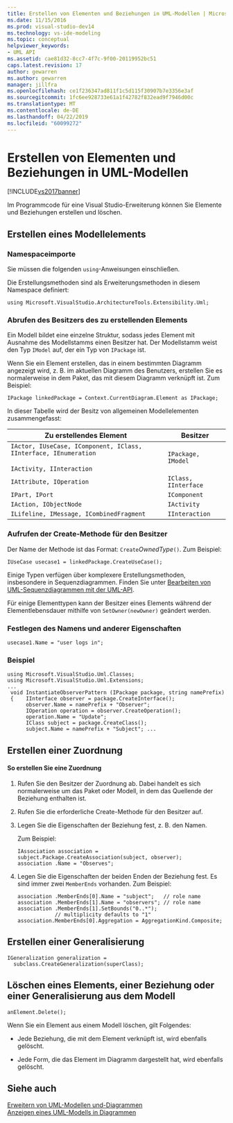 ```yaml
---
title: Erstellen von Elementen und Beziehungen in UML-Modellen | Microsoft-Dokumentation
ms.date: 11/15/2016
ms.prod: visual-studio-dev14
ms.technology: vs-ide-modeling
ms.topic: conceptual
helpviewer_keywords:
- UML API
ms.assetid: cae81d32-8cc7-4f7c-9f00-20119952bc51
caps.latest.revision: 17
author: gewarren
ms.author: gewarren
manager: jillfra
ms.openlocfilehash: ce1f236347ad811f1c5d115f30907b7e3356e3af
ms.sourcegitcommit: 1fc6ee928733e61a1f42782f832ead9f7946d00c
ms.translationtype: MT
ms.contentlocale: de-DE
ms.lasthandoff: 04/22/2019
ms.locfileid: "60099272"
---
```

# <a name="create-elements-and-relationships-in-uml-models"></a>Erstellen von Elementen und Beziehungen in UML-Modellen
[!INCLUDE[vs2017banner](../includes/vs2017banner.md)]

Im Programmcode für eine Visual Studio-Erweiterung können Sie Elemente und Beziehungen erstellen und löschen.  
  
## <a name="create-a-model-element"></a>Erstellen eines Modellelements  
  
### <a name="namespace-imports"></a>Namespaceimporte  
 Sie müssen die folgenden `using`-Anweisungen einschließen.  
  
 Die Erstellungsmethoden sind als Erweiterungsmethoden in diesem Namespace definiert:  
  
 `using Microsoft.VisualStudio.ArchitectureTools.Extensibility.Uml;`  
  
### <a name="obtain-the-owner-of-the-element-you-want-to-create"></a>Abrufen des Besitzers des zu erstellenden Elements  
 Ein Modell bildet eine einzelne Struktur, sodass jedes Element mit Ausnahme des Modellstamms einen Besitzer hat. Der Modellstamm weist den Typ `IModel` auf, der ein Typ von `IPackage` ist.  
  
 Wenn Sie ein Element erstellen, das in einem bestimmten Diagramm angezeigt wird, z. B. im aktuellen Diagramm des Benutzers, erstellen Sie es normalerweise in dem Paket, das mit diesem Diagramm verknüpft ist. Zum Beispiel:  
  
```  
IPackage linkedPackage = Context.CurrentDiagram.Element as IPackage;  
```  
  
 In dieser Tabelle wird der Besitz von allgemeinen Modellelementen zusammengefasst:  
  
|Zu erstellendes Element|Besitzer|  
|---------------------------|-----------|  
|`IActor, IUseCase, IComponent, IClass, IInterface, IEnumeration`<br /><br /> `IActivity, IInteraction`|`IPackage, IModel`|  
|`IAttribute, IOperation`|`IClass, IInterface`|  
|`IPart, IPort`|`IComponent`|  
|`IAction, IObjectNode`|`IActivity`|  
|`ILifeline, IMessage, ICombinedFragment`|`IInteraction`|  
  
### <a name="invoke-the-create-method-on-the-owner"></a>Aufrufen der Create-Methode für den Besitzer  
 Der Name der Methode ist das Format: `Create`*OwnedType*`()`. Zum Beispiel:  
  
```  
IUseCase usecase1 = linkedPackage.CreateUseCase();  
```  
  
 Einige Typen verfügen über komplexere Erstellungsmethoden, insbesondere in Sequenzdiagrammen. Finden Sie unter [Bearbeiten von UML-Sequenzdiagrammen mit der UML-API](../modeling/edit-uml-sequence-diagrams-by-using-the-uml-api.md).  
  
 Für einige Elementtypen kann der Besitzer eines Elements während der Elementlebensdauer mithilfe von `SetOwner(newOwner)` geändert werden.  
  
### <a name="set-the-name-and-other-properties"></a>Festlegen des Namens und anderer Eigenschaften  
  
```  
usecase1.Name = "user logs in";  
```  
  
### <a name="example"></a>Beispiel  
  
```  
using Microsoft.VisualStudio.Uml.Classes;  
using Microsoft.VisualStudio.Uml.Extensions;  
...  
 void InstantiateObserverPattern (IPackage package, string namePrefix)  
 {    IInterface observer = package.CreateInterface();  
      observer.Name = namePrefix + "Observer";  
      IOperation operation = observer.CreateOperation();  
      operation.Name = "Update";  
      IClass subject = package.CreateClass();  
      subject.Name = namePrefix + "Subject"; ...  
```  
  
## <a name="create-an-association"></a>Erstellen einer Zuordnung  
  
#### <a name="to-create-an-association"></a>So erstellen Sie eine Zuordnung  
  
1. Rufen Sie den Besitzer der Zuordnung ab. Dabei handelt es sich normalerweise um das Paket oder Modell, in dem das Quellende der Beziehung enthalten ist.  
  
2. Rufen Sie die erforderliche Create-Methode für den Besitzer auf.  
  
3. Legen Sie die Eigenschaften der Beziehung fest, z. B. den Namen.  
  
     Zum Beispiel:  
  
    ```  
    IAssociation association = subject.Package.CreateAssociation(subject, observer);  
    association .Name = "Observes";  
    ```  
  
4. Legen Sie die Eigenschaften der beiden Enden der Beziehung fest. Es sind immer zwei `MemberEnds` vorhanden. Zum Beispiel:  
  
    ```  
    association .MemberEnds[0].Name = "subject";   // role name  
    association .MemberEnds[1].Name = "observers"; // role name  
    association .MemberEnds[1].SetBounds("0..*");           
                // multiplicity defaults to "1"  
    association.MemberEnds[0].Aggregation = AggregationKind.Composite;  
    ```  
  
## <a name="create-a-generalization"></a>Erstellen einer Generalisierung  
  
```  
IGeneralization generalization =   
  subclass.CreateGeneralization(superClass);  
```  
  
## <a name="delete-an-element-relationship-or-generalization-from-the-model"></a>Löschen eines Elements, einer Beziehung oder einer Generalisierung aus dem Modell  
  
```  
anElement.Delete();  
```  
  
 Wenn Sie ein Element aus einem Modell löschen, gilt Folgendes:  
  
- Jede Beziehung, die mit dem Element verknüpft ist, wird ebenfalls gelöscht.  
  
- Jede Form, die das Element im Diagramm dargestellt hat, wird ebenfalls gelöscht.  
  
## <a name="see-also"></a>Siehe auch  
 [Erweitern von UML-Modellen und-Diagrammen](../modeling/extend-uml-models-and-diagrams.md)   
 [Anzeigen eines UML-Modells in Diagrammen](../modeling/display-a-uml-model-on-diagrams.md)
